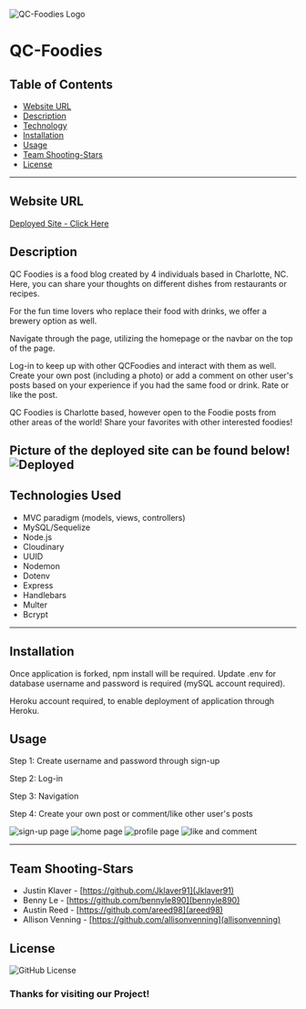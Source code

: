 
![QC-Foodies Logo](public\images\QC-Foodies-Logo-Rework.png) 

# **QC-Foodies**

## **Table of Contents** 

- [Website URL](#websiteURL)
- [Description](#description)
- [Technology](#technology)
- [Installation](#installation)
- [Usage](#usage)
- [Team Shooting-Stars](#team-shooting-stars)
- [License](#license)

---

## **Website URL**

[Deployed Site - Click Here](https://qc-foodies.herokuapp.com/)

## **Description**

QC Foodies is a food blog created by 4 individuals based in Charlotte, NC. Here, you can share your thoughts on different dishes from restaurants or recipes.

For the fun time lovers who replace their food with drinks, we offer a brewery option as well. 

Navigate through the page, utilizing the homepage or the navbar on the top of the page. 

Log-in to keep up with other QCFoodies and interact with them as well. Create your own post (including a photo) or add a comment on other user's posts based on your experience if you had the same food or drink. Rate or like the post. 

QC Foodies is Charlotte based, however open to the Foodie posts from other areas of the world! Share your favorites with other interested foodies! 

Picture of the deployed site can be found below! <br/>
![Deployed](public\images\QCFoodiesHomepage.png) 
---

## **Technologies Used**
- MVC paradigm
    (models, views, controllers)
- MySQL/Sequelize 
- Node.js
- Cloudinary
- UUID
- Nodemon
- Dotenv
- Express
- Handlebars
- Multer
- Bcrypt

---

## **Installation**

Once application is forked, npm install will be required. Update .env for database username and password is required (mySQL account required). 

Heroku account required, to enable deployment of application through Heroku.

## **Usage**

Step 1: Create username and password through sign-up

Step 2: Log-in

Step 3: Navigation

Step 4: Create your own post or comment/like other user's posts

![sign-up page](assets/images/login-signup-screenshot.png)
![home page](assets/images/main-page-screenshot.png)
![profile page](assets/images/create-post-screenshot.png)
![like and comment](assets/images/post-screenshot.png)

---

## **Team Shooting-Stars**

- Justin Klaver - [https://github.com/Jklaver91](Jklaver91)
- Benny Le - [https://github.com/bennyle890](bennyle890)
- Austin Reed - [https://github.com/areed98](areed98)
- Allison Venning - [https://github.com/allisonvenning](allisonvenning)

## **License**

![GitHub License](https://img.shields.io/badge/GitHub-MIT-green.svg)

### Thanks for visiting our Project!
